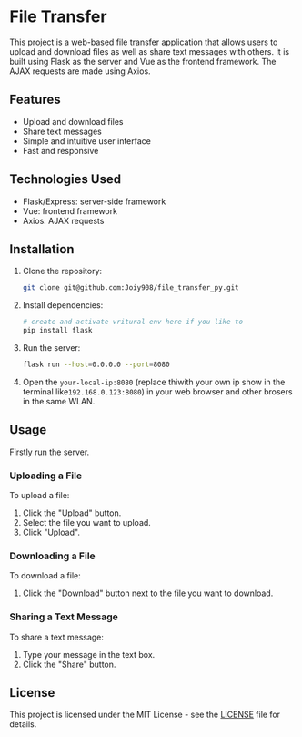 # File Transfer

This project is a web-based file transfer application that allows users to upload and download files as well as share text messages with others. It is built using Flask as the server and Vue as the frontend framework. The AJAX requests are made using Axios.

## Features

- Upload and download files
- Share text messages
- Simple and intuitive user interface
- Fast and responsive

## Technologies Used

- Flask/Express: server-side framework
- Vue: frontend framework
- Axios: AJAX requests

## Installation



1. Clone the repository:

   ```bash
   git clone git@github.com:Joiy908/file_transfer_py.git
   ```

2. Install dependencies:

   ```bash
   # create and activate vritural env here if you like to
   pip install flask
   ```

3. Run the server:

   ```bash
   flask run --host=0.0.0.0 --port=8080
   ```

4. Open the `your-local-ip:8080` (replace thiwith your own ip show in the terminal like`192.168.0.123:8080`) in your web browser and other brosers in the same WLAN.

## Usage

Firstly run the server.

### Uploading a File

To upload a file:

1. Click the "Upload" button.
2. Select the file you want to upload.
3. Click "Upload".

### Downloading a File

To download a file:

1. Click the "Download" button next to the file you want to download.

### Sharing a Text Message

To share a text message:

1. Type your message in the text box.
2. Click the "Share" button.

## License

This project is licensed under the MIT License - see the [LICENSE](https://chat.openai.com/c/LICENSE) file for details.
